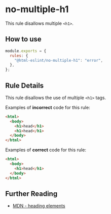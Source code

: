 # no-multiple-h1

This rule disallows multiple `<h1>`.

## How to use

```js,.eslintrc.js
module.exports = {
  rules: {
    "@html-eslint/no-multiple-h1": "error",
  },
};
```

## Rule Details

This rule disallows the use of multiple `<h1>` tags.

Examples of **incorrect** code for this rule:

```html
<html>
  <body>
    <h1>head</h1>
    <h1>head</h1>
  </body>
</html>
```

Examples of **correct** code for this rule:

```html
<html>
  <body>
    <h1>head</h1>
  </body>
</html>
```

## Further Reading

- [MDN - heading elements](https://developer.mozilla.org/en-US/docs/Web/HTML/Element/Heading_Elements)
